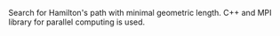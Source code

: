 Search for Hamilton's path with minimal geometric length. C++ and MPI library for parallel computing is used.